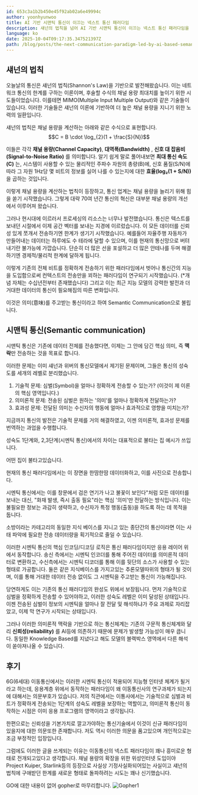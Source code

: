 ```yaml
---
id: 653c3a1b2b450e45f92ab02a6e49994c
author: yoonhyunwoo
title: AI 기반 시맨틱 통신이 이끄는 넥스트 통신 패러다임
description: 섀넌의 법칙을 넘어 AI 기반 시맨틱 통신이 이끄는 넥스트 통신 패러다임을 분석하고, 그 가능성과 한계를 논합니다.
language: ko
date: 2025-10-04T09:17:35.347521397Z
path: /blog/posts/the-next-communication-paradigm-led-by-ai-based-semantic-communication-z9f62dcd7
---
```


## 섀넌의 법칙

오늘날의 통신은 섀넌의 법칙(Shannon's Law)을 기반으로 발전해왔습니다. 이는 네트워크 통신의 한계를 구하는 이론이며, 후술할 수식의 채널 용량 최대치를 높이기 위한 시도들이었습니다. 이를테면 MIMO(Multiple Input Multiple Output)와 같은 기술들이 있습니다. 이러한 기술들은 섀넌의 이론에 기반하여 더 높은 채널 용량을 지니기 위한 노력의 일환입니다.

섀넌의 법칙은 채널 용량을 계산하는 아래와 같은 수식으로 표현합니다.
$$C = B \cdot \log_{2}(1 + \frac{S}{N})$$

이들은 각각 **채널 용량(Channel Capacity)**, **대역폭(Bandwidth)** , **신호 대 잡음비(Signal-to-Noise Ratio)** 를 의미합니다.
알기 쉽게 말로 풀어내보면 **최대 통신 속도(C)** 는, 시스템이 사용할 수 있는 물리적인 주파수 자원의 총량(B)에, 신호 품질(S/N)에 따라 그 자원 1Hz당 몇 비트의 정보를 실어 나를 수 있는지에 대한 **효율(log₂(1 + S/N))** 을 곱하는 것입니다.

이렇게 채널 용량을 계산하는 법칙이 등장하고, 통신 업계는 채널 용량을 늘리기 위해 힘을 쏟기 시작했습니다. 그렇게 대략 70여 년간 통신의 혁신은 대부분 채널 용량의 개선에서 이루어져 왔습니다.

그러나 현시대에 이르러서 프로세싱의 리소스는 너무나 발전했습니다. 통신은 텍스트를 보내던 시절에서 이제 공간 벡터를 보내는 지경에 이르렀습니다. 이 모든 데이터를 신뢰성 있게 쪼개서 전송하기엔 한계가 생기기 시작했습니다. 예를들어 자율주행 자동차가 만들어내는 데이터는 하루에도 수 테라에 달할 수 있으며, 이를 현재의 통신망으로 버텨내기란 불가능에 가깝습니다. 단순히 더 많은 선을 포설하고 더 많은 안테나를 두며 해결하기엔 경제적/물리적 한계에 달하게 됩니다.

이렇게 기존의 전체 비트를 정확하게 전송하기 위한 패러다임에서 벗어나 통신간의 지능을 도입함으로써 컨텍스트의 전송만을 꾀하는 패러다임이 연구되기 시작했습니다. (*개념 자체는 수십년전부터 존재했습니다) 그리고 이는 최근 지능 모델의 강력한 발전과 더 거대한 데이터의 통신이 필요해짐의 따른 변화입니다.

이것은 의미(意味)를 주고받는 통신이라고 하여 Semantic Communication으로 불립니다.

## 시맨틱 통신(Semantic communication)
시맨틱 통신은 기존에 데이터 전체를 전송했다면, 이제는 그 안에 담긴 핵심 의미, 즉 **맥락**만 전송하는 것을 목표로 합니다.

이러한 문제는 이미 섀넌과 위버의 통신모델에서 제기된 문제이며, 그들은 통신의 성숙도를 세개의 레벨로 분리했습니다.

1. 기술적 문제: 심벌(Symbol)을 얼마나 정확하게 전송할 수 있는가? (이것이 제 이론의 핵심 영역입니다.)
2. 의미론적 문제: 전송된 심벌은 원하는 '의미'를 얼마나 정확하게 전달하는가?
3. 효과성 문제: 전달된 의미는 수신자의 행동에 얼마나 효과적으로 영향을 미치는가?

지금까지 통신의 발전은 기술적 문제를 거의 해결하였고, 이젠 의미론적, 효과성 문제를 번역하는 과업을 수행합니다.

성숙도 1단계와, 2,3단계(시멘틱 통신)에서의 차이는 대표적으로 불타는 집 예시가 쓰입니다. 

어떤 집이 불타고있습니다.

현재의 통신 패러다임에서는 이 장면을 한땀한땀 데이터화하고, 이를 사진으로 전송합니다.

시멘틱 통신에서는 이를 창문에서 검은 연기가 나고 불꽃이 보인다"처럼 모든 데이터를 보내는 대신, "화재 발생, 즉시 출동 필요"라는 핵심 '의미'만 전달하는 방식입니다. 이는 불필요한 정보는 과감히 생략하고, 수신자가 특정 행동(출동)을 하도록 하는 데 목적을 둡니다. 

소방이라는 카테고리의 동일한 지식 베이스를 지니고 있는 종단간의 통신이라면 이는 사태 파악에 필요한 전송 데이터량을 획기적으로 줄일 수 있습니다.

이러한 시멘틱 통신의 핵심 인코딩/디코딩 로직은 통신 패러다임이지만 응용 레이어 위에서 동작합니다. 송신 측에서는 시멘틱 인코더를 통해 주어진 데이터를 의미론적 데이터로 변환하고, 수신측에서는 시멘틱 디코더를 통해 이를 뒷단의 소스가 사용할 수 있는 형태로 가공합니다. 둘은 같은 지식베이스를 가지고있는 추론모델따위의 형태가 될 것이며, 이를 통해 거대한 데이터 전송 없이도 그 시멘틱을 주고받는 통신이 가능해집니다.

당연하게도 이는 기존의 통신 패러다임의 완성도 위에서 보장됩니다. 먼저 기술적으로 심벌을 정확하게 전송할 수 있어야하고, 이러한 성숙도 레벨은 이미 달성된 상태입니다. 이젠 전송된 심벌이 정보의 시멘틱을 얼마나 잘 전달 및 해석하냐가 주요 과제로 자리잡았고, 이제 막 연구가 시작되는 상태입니다.

그러나 이러한 의미론적 맥락을 기반으로 하는 통신체계는 기존의 구문적 통신체계와 달리 **신뢰성(reliability)** 를 AI등에 의존하기 때문에 문제가 발생할 가능성이 매우 큽니다. 동일한 Knowledge Based를 지녔다고 해도 모델의 블랙박스 영역에서 다른 해석이 쏟아져나올 수 있습니다.

## 후기
6G(6세대) 이동통신에서는 이러한 시멘틱 통신이 적용되어 지능형 인터넷 체계가 될거라고 하는데, 응용계층 위에서 동작하는 패러다임이 왜 이동통신사의 연구과제가 되는지에 대해서는 의문부호가 있습니다. 저의 직관에서는 이통사에서는 기술적으로 심벌과 비트가 정확하게 전송되는 1단계의 성숙도 레벨을 보장하는 역할이고, 의미론적 통신이 동작하는 시점은 이미 응용 프로그램의 영역이라고 생각됩니다.

한편으로는 신뢰성을 기본가치로 깔고가야하는 통신기술에서 이것이 신규 패러다임이 있을지에 대한 의문또한 존재합니다. 저도 역시 이러한 의문을 품고있으며 개인적으로는 조금 부정적인 입장입니다.

그럼에도 이러한 글을 쓰게되는 이유는 이동통신의 넥스트 패러다임이 꽤나 흥미로운 형태로 전개되고있다고 생각합니다. 채널 용량의 확장을 위한 위성인터넷 도입이야 Project Kuiper, Starlink등의 등장으로 사실상 기정사실화되어있는 사실이고 섀넌의 법칙에 구애받던 한계를 새로운 형태로 돌파하려는 시도는 꽤나 신기했습니다.

GO에 대한 내용이 없어 gopher로 마무리합니다.
![Gopher1](/assets/images/why-golang/gopher1.png)
